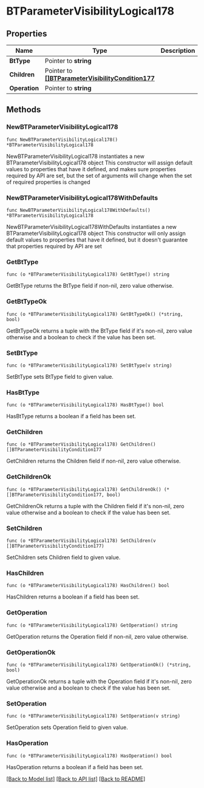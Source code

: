# BTParameterVisibilityLogical178

## Properties

Name | Type | Description | Notes
------------ | ------------- | ------------- | -------------
**BtType** | Pointer to **string** |  | [optional] 
**Children** | Pointer to [**[]BTParameterVisibilityCondition177**](BTParameterVisibilityCondition177.md) |  | [optional] 
**Operation** | Pointer to **string** |  | [optional] 

## Methods

### NewBTParameterVisibilityLogical178

`func NewBTParameterVisibilityLogical178() *BTParameterVisibilityLogical178`

NewBTParameterVisibilityLogical178 instantiates a new BTParameterVisibilityLogical178 object
This constructor will assign default values to properties that have it defined,
and makes sure properties required by API are set, but the set of arguments
will change when the set of required properties is changed

### NewBTParameterVisibilityLogical178WithDefaults

`func NewBTParameterVisibilityLogical178WithDefaults() *BTParameterVisibilityLogical178`

NewBTParameterVisibilityLogical178WithDefaults instantiates a new BTParameterVisibilityLogical178 object
This constructor will only assign default values to properties that have it defined,
but it doesn't guarantee that properties required by API are set

### GetBtType

`func (o *BTParameterVisibilityLogical178) GetBtType() string`

GetBtType returns the BtType field if non-nil, zero value otherwise.

### GetBtTypeOk

`func (o *BTParameterVisibilityLogical178) GetBtTypeOk() (*string, bool)`

GetBtTypeOk returns a tuple with the BtType field if it's non-nil, zero value otherwise
and a boolean to check if the value has been set.

### SetBtType

`func (o *BTParameterVisibilityLogical178) SetBtType(v string)`

SetBtType sets BtType field to given value.

### HasBtType

`func (o *BTParameterVisibilityLogical178) HasBtType() bool`

HasBtType returns a boolean if a field has been set.

### GetChildren

`func (o *BTParameterVisibilityLogical178) GetChildren() []BTParameterVisibilityCondition177`

GetChildren returns the Children field if non-nil, zero value otherwise.

### GetChildrenOk

`func (o *BTParameterVisibilityLogical178) GetChildrenOk() (*[]BTParameterVisibilityCondition177, bool)`

GetChildrenOk returns a tuple with the Children field if it's non-nil, zero value otherwise
and a boolean to check if the value has been set.

### SetChildren

`func (o *BTParameterVisibilityLogical178) SetChildren(v []BTParameterVisibilityCondition177)`

SetChildren sets Children field to given value.

### HasChildren

`func (o *BTParameterVisibilityLogical178) HasChildren() bool`

HasChildren returns a boolean if a field has been set.

### GetOperation

`func (o *BTParameterVisibilityLogical178) GetOperation() string`

GetOperation returns the Operation field if non-nil, zero value otherwise.

### GetOperationOk

`func (o *BTParameterVisibilityLogical178) GetOperationOk() (*string, bool)`

GetOperationOk returns a tuple with the Operation field if it's non-nil, zero value otherwise
and a boolean to check if the value has been set.

### SetOperation

`func (o *BTParameterVisibilityLogical178) SetOperation(v string)`

SetOperation sets Operation field to given value.

### HasOperation

`func (o *BTParameterVisibilityLogical178) HasOperation() bool`

HasOperation returns a boolean if a field has been set.


[[Back to Model list]](../README.md#documentation-for-models) [[Back to API list]](../README.md#documentation-for-api-endpoints) [[Back to README]](../README.md)


